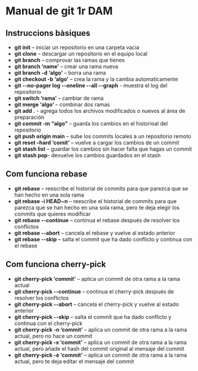 # Manual de git 1r DAM

## Instruccions bàsiques

- **git init** – iniciar un repositorio en una carpeta vacia
- **git clone** – descargar un repositorio en el equipo local
- **git branch** – comprovar las ramas que tienes
- **git branch ‘name’** – crear una rama nueva
- **git branch -d ‘algo’** – borra una rama
- **git checkout -b ‘algo’** – crea la rama y la cambia automaticamente
- **git --no-pager log --oneline --all --graph** - muestra el log del repositorio
- **git switch ‘rama’** – cambiar de rama
- **git merge ‘algo’** – combinar dos ramas
- **git add .** - agrega todos los archivos modificados o nuevos al área de preparación
- **git commit -m “algo”** – guarda los cambios en el historioal del repositorio
- **git push origin main** – sube los commits locales a un repositorio remoto
- **git reset –hard ‘comit’** – vuelve a cargar los cambios de un commit
- **git stash list** – guardar los cambios sin hacer falta que hagas un commit
- **git stash pop**- devuelve los cambios guardados en el stash

## Com funciona rebase

- **git rebase** – reescribe el historial de commits para que parezca que se han hecho en una sola rama
- **git rebase -i HEAD~n** – reescribe el historial de commits para que parezca que se han hecho en una sola rama, pero te deja elegir los commits que quieres modificar
- **git rebase --continue** – continua el rebase después de resolver los conflictos
- **git rebase --abort** – cancela el rebase y vuelve al estado anterior
- **git rebase --skip** – salta el commit que ha dado conflicto y continua con el rebase

## Com funciona cherry-pick

- **git cherry-pick ‘commit’** – aplica un commit de otra rama a la rama actual
- **git cherry-pick --continue** – continua el cherry-pick después de resolver los conflictos
- **git cherry-pick --abort** – cancela el cherry-pick y vuelve al estado anterior
- **git cherry-pick --skip** – salta el commit que ha dado conflicto y continua con el cherry-pick
- **git cherry-pick -n ‘commit’** – aplica un commit de otra rama a la rama actual, pero no hace un commit
- **git cherry-pick -x ‘commit’** – aplica un commit de otra rama a la rama actual, pero añade el hash del commit original al mensaje del commit
- **git cherry-pick -e ‘commit’** – aplica un commit de otra rama a la rama actual, pero te deja editar el mensaje del commit